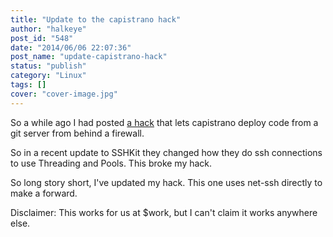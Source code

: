 ```yaml
---
title: "Update to the capistrano hack"
author: "halkeye"
post_id: "548"
date: "2014/06/06 22:07:36"
post_name: "update-capistrano-hack"
status: "publish"
category: "Linux"
tags: []
cover: "cover-image.jpg"
---
```


So a while ago I had posted [a hack](/2014/01/24/capistrano3-deploying-internal-git-server/) that lets capistrano deploy code from a git server from behind a firewall.

So in a recent update to SSHKit they changed how they do ssh connections to use Threading and Pools. This broke my hack.

So long story short, I've updated my hack. This one uses net-ssh directly to make a forward.

Disclaimer: This works for us at $work, but I can't claim it works anywhere else.

<github-gist id='halkeye/f061872eb4b47dc0928e'></github-gist>
